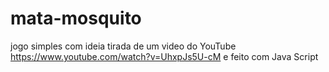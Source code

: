 # mata-mosquito
jogo simples com ideia tirada de um video do YouTube https://www.youtube.com/watch?v=UhxpJs5U-cM e feito com Java Script
